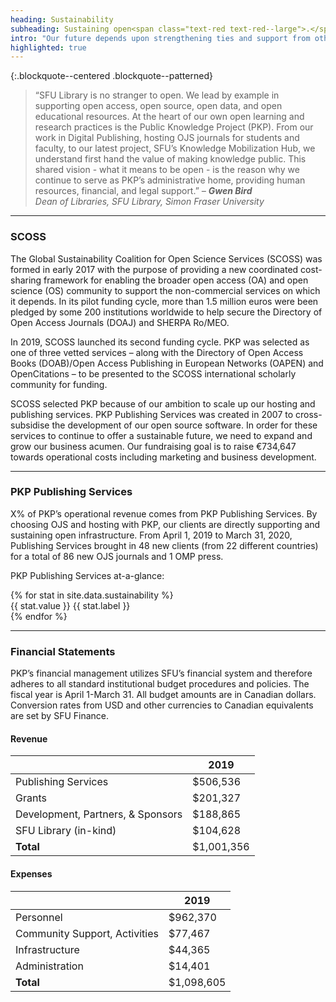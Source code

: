```yaml
---
heading: Sustainability
subheading: Sustaining open<span class="text-red text-red--large">.</span>
intro: "Our future depends upon strengthening ties and support from others committed to alternative models of scholarly publishing. In 2019, we continued to rely on four major revenue sources: community contributions, PKP Publishing Services revenue, research grants, and support from our administrative home, SFU. "
highlighted: true
---
```


{:.blockquote--centered .blockquote--patterned}
> “SFU Library is no stranger to open. We lead by example in supporting open access, open source, open data, and open educational resources. At the heart of our own open learning and research practices is the Public Knowledge Project (PKP). From our work in Digital Publishing, hosting OJS journals for students and faculty, to our latest project, SFU’s Knowledge Mobilization Hub, we understand first hand the value of making knowledge public. This shared vision - what it means to be open - is the reason why we continue to serve as PKP’s administrative home, providing human resources, financial, and legal support.” <cite>&ndash; **Gwen Bird** <br/>Dean of Libraries, SFU Library, Simon Fraser University</cite>

---

### SCOSS

The Global Sustainability Coalition for Open Science Services (SCOSS) was formed in early 2017 with the purpose of providing a new coordinated cost-sharing framework for enabling the broader open access (OA) and open science (OS) community to support the non-commercial services on which it depends. In its pilot funding cycle, more than 1.5 million euros were been pledged by some 200 institutions worldwide to help secure the Directory of Open Access Journals (DOAJ) and SHERPA Ro/MEO.

In 2019, SCOSS launched its second funding cycle. PKP was selected as one of three vetted services – along with the Directory of Open Access Books (DOAB)/Open Access Publishing in European Networks (OAPEN) and OpenCitations – to be presented to the SCOSS international scholarly community for funding.

SCOSS selected PKP because of our ambition to scale up our hosting and publishing services. PKP Publishing Services was created in 2007 to cross-subsidise the development of our open source software. In order for these services to continue to offer a sustainable future, we need to expand and grow our business acumen. Our fundraising goal is to raise €734,647 towards operational costs including marketing and business development.

<!-- For 2020-2021, our focus is on the following three key priorities:

{:.list .list--three-col .list--numbered}
1. **Long-term financial sustainability**
2. **Community engagement**
3. **User needs, accessibility, and usability** -->

---

### PKP Publishing Services

X% of PKP’s operational revenue comes from PKP Publishing Services. By choosing OJS and hosting with PKP, our clients are directly supporting and sustaining open infrastructure. From April 1, 2019 to March 31, 2020, Publishing Services brought in 48 new clients (from 22 different countries) for a total of 86 new OJS journals and 1 OMP press. 

PKP Publishing Services at-a-glance:

<article class="stats">
  {% for stat in site.data.sustainability %}
  <div class="stat">
    <span class="stat__value">{{ stat.value }}</span>
    <span class="stat__label">{{ stat.label }}</span>
  </div>
  {% endfor %}
</article>


---

### Financial Statements

PKP’s financial management utilizes SFU’s financial system and therefore adheres to all standard institutional budget procedures and policies. The fiscal year is April 1-March 31. All budget amounts are in Canadian dollars. Conversion rates from USD and other currencies to Canadian equivalents are set by SFU Finance.

#### Revenue

|                                   | 2019       |
|-----------------------------------|------------|
| Publishing Services               | $506,536   |
| Grants                            | $201,327   |
| Development, Partners, & Sponsors | $188,865   |
| SFU Library (in-kind)             | $104,628   |
| **Total**                         | $1,001,356 |

#### Expenses

|                               | 2019       |
|-------------------------------|------------|
| Personnel                     | $962,370   |
| Community Support, Activities | $77,467    |
| Infrastructure                | $44,365    |
| Administration                | $14,401    |
| **Total**                     | $1,098,605 |
